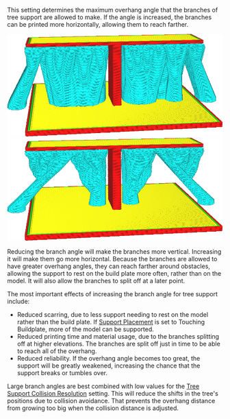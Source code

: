 This setting determines the maximum overhang angle that the branches of tree support are allowed to make. If the angle is increased, the branches can be printed more horizontally, allowing them to reach farther.

![A branch angle of 20°](../images/support_tree_angle_20.png)
![A branch angle of 40°](../images/support_tree_angle_40.png)

Reducing the branch angle will make the branches more vertical. Increasing it will make them go more horizontal. Because the branches are allowed to have greater overhang angles, they can reach farther around obstacles, allowing the support to rest on the build plate more often, rather than on the model. It will also allow the branches to split off at a later point.

The most important effects of increasing the branch angle for tree support include:
* Reduced scarring, due to less support needing to rest on the model rather than the build plate. If [Support Placement](../support/support_type.md) is set to Touching Buildplate, more of the model can be supported.
* Reduced printing time and material usage, due to the branches splitting off at higher elevations. The branches are split off just in time to be able to reach all of the overhang.
* Reduced reliability. If the overhang angle becomes too great, the support will be greatly weakened, increasing the chance that the support breaks or tumbles over.

Large branch angles are best combined with low values for the [Tree Support Collision Resolution](support_tree_collision_resolution.md) setting. This will reduce the shifts in the tree's positions due to collision avoidance. That prevents the overhang distance from growing too big when the collision distance is adjusted.